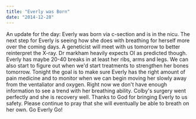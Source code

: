 ```yaml
---
title: "Everly was Born"
date: "2014-12-28"
---
```


An update for the day: Everly was born via c-section and is in the nicu. The next step for Everly is seeing how she does with breathing for herself more over the coming days. A geneticist will meet with us tomorrow to better reinterpret the X-ray. Dr markham heavily expects OI as predicted though. Everly has maybe 20-40 breaks in at least her ribs, arms and legs. We can also start to figure out when we'd start treatments to strengthen her bones tomorrow. Tonight the goal is to make sure Everly has the right amount of pain medicine and to monitor when we can begin moving her slowly away from the ventaliator and oxygen. Right now we don't have enough information to see a trend with her breathing ability. Colby's surgery went perfectly and she is recovery well. Thanks to God for bringing Everly to us safety. Please continue to pray that she will eventually be able to breath on her own. Go Everly Go!
